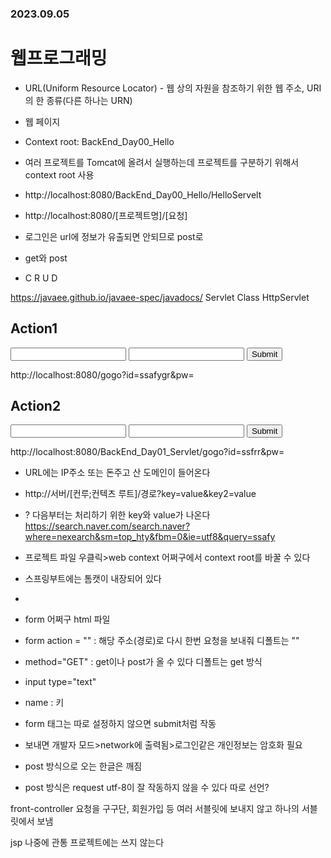 ### 2023.09.05
# 웹프로그래밍

- URL(Uniform Resource Locator) - 웹 상의 자원을 참조하기 위한 웹 주소, URI의 한 종류(다른 하나는 URN)
- 웹 페이지

- Context root: BackEnd_Day00_Hello
- 여러 프로젝트를 Tomcat에 올려서 실행하는데 프로젝트를 구분하기 위해서 context root 사용
- http://localhost:8080/BackEnd_Day00_Hello/HelloServelt
- http://localhost:8080/[프로젝트명]/[요청]


- 로그인은 url에 정보가 유출되면 안되므로 post로

- get와 post
- C R U D


https://javaee.github.io/javaee-spec/javadocs/
Servlet
Class HttpServlet

<h2>Action1</h2>
	<form action="/gogo" method="GET">
		<!-- name 속성필요. -->
		<input type="text" name="id">
		<input type="password" name="pw">
		<input type="submit">
	</form>
http://localhost:8080/gogo?id=ssafygr&pw=





<h2>Action2</h2>
	<form action="gogo" method="GET">
		<!-- name 속성필요. -->
		<input type="text" name="id">
		<input type="password" name="pw">
		<input type="submit">
	</form>
http://localhost:8080/BackEnd_Day01_Servlet/gogo?id=ssfrr&pw=


- URL에는 IP주소 또는 돈주고 산 도메인이 들어온다
- http://서버/[컨루;컨텍츠 루트]/경로?key=value&key2=value
- ? 다음부터는 처리하기 위한 key와 value가 나온다 
https://search.naver.com/search.naver?where=nexearch&sm=top_hty&fbm=0&ie=utf8&query=ssafy

- 프로젝트 파일 우클릭>web context 어쩌구에서 context root를 바꿀 수 있다

- 스프링부트에는 톰캣이 내장되어 있다
- 

- form 어쩌구 html 파일
- form action = "" : 해당 주소(경로)로 다시 한번 요청을 보내줘 디폴트는 ""
- method="GET" : get이나 post가 올 수 있다 디폴트는 get 방식
- input type="text" 
- name : 키
- form 태그는 따로 설정하지 않으면 submit처럼 작동

- 보내면 개발자 모드>network에 출력됨>로그인같은 개인정보는 암호화 필요

- post 방식으로 오는 한글은 깨짐

- post 방식은 request utf-8이 잘 작동하지 않을 수 있다 따로 선언?

front-controller 
요청을 구구단, 회원가입 등 여러 서블릿에 보내지 않고 하나의 서블릿에서 보냄

jsp 나중에 관통 프로젝트에는 쓰지 않는다
